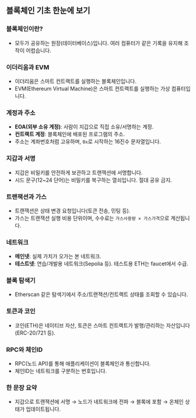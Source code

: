 ## 블록체인 기초 한눈에 보기

### 블록체인이란?

- 모두가 공유하는 원장(데이터베이스)입니다. 여러 컴퓨터가 같은 기록을 유지해 조작이 어렵습니다.

### 이더리움과 EVM

- 이더리움은 스마트 컨트랙트를 실행하는 블록체인입니다.
- EVM(Ethereum Virtual Machine)은 스마트 컨트랙트를 실행하는 가상 컴퓨터입니다.

### 계정과 주소

- **EOA(외부 소유 계정)**: 사람이 지갑으로 직접 소유/서명하는 계정.
- **컨트랙트 계정**: 블록체인에 배포된 프로그램의 주소.
- 주소는 계좌번호처럼 고유하며, `0x`로 시작하는 16진수 문자열입니다.

### 지갑과 서명

- 지갑은 비밀키를 안전하게 보관하고 트랜잭션에 서명합니다.
- 시드 문구(12~24 단어)는 비밀키를 복구하는 열쇠입니다. 절대 공유 금지.

### 트랜잭션과 가스

- 트랜잭션은 상태 변경 요청입니다(토큰 전송, 민팅 등).
- 가스는 트랜잭션 실행 비용 단위이며, 수수료는 `가스사용량 × 가스가격`으로 계산됩니다.

### 네트워크

- **메인넷**: 실제 가치가 오가는 본 네트워크.
- **테스트넷**: 연습/개발용 네트워크(Sepolia 등). 테스트용 ETH는 faucet에서 수급.

### 블록 탐색기

- Etherscan 같은 탐색기에서 주소/트랜잭션/컨트랙트 상태를 조회할 수 있습니다.

### 토큰과 코인

- 코인(ETH)은 네이티브 자산, 토큰은 스마트 컨트랙트가 발행/관리하는 자산입니다(ERC-20/721 등).

### RPC와 체인ID

- RPC(노드 API)를 통해 애플리케이션이 블록체인과 통신합니다.
- 체인ID는 네트워크를 구분하는 번호입니다.

### 한 문장 요약

- 지갑으로 트랜잭션에 서명 → 노드가 네트워크에 전파 → 블록에 포함 → 온체인 상태가 업데이트됩니다.
